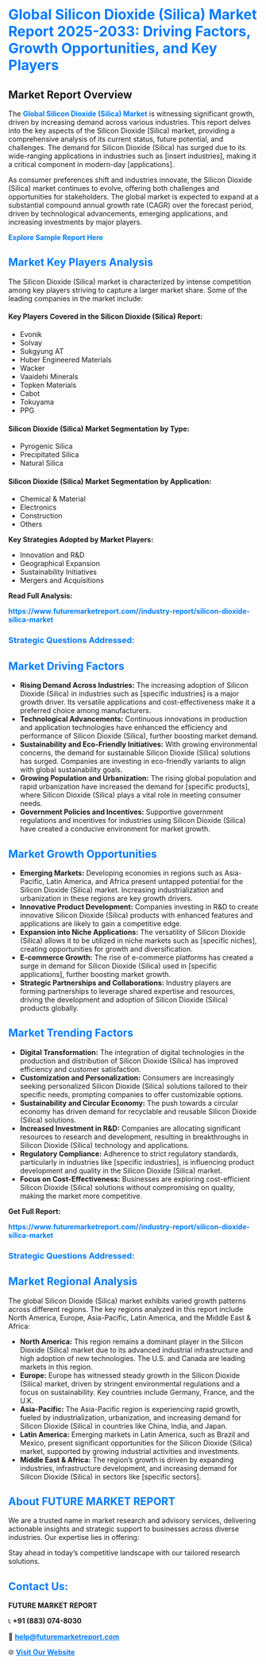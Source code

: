 <h1 style="color: #007BFF;">Global Silicon Dioxide (Silica) Market Report 2025-2033: Driving Factors, Growth Opportunities, and Key Players</h1>

<section id="overview">
<h2>Market Report Overview</h2>
<p>The <a href="https://www.futuremarketreport.com//industry-report/silicon-dioxide-silica-market" style="color: #007BFF; text-decoration: none;"><strong>Global Silicon Dioxide (Silica) Market</strong></a> is witnessing significant growth, driven by increasing demand across various industries. This report delves into the key aspects of the Silicon Dioxide (Silica) market, providing a comprehensive analysis of its current status, future potential, and challenges. The demand for Silicon Dioxide (Silica) has surged due to its wide-ranging applications in industries such as [insert industries], making it a critical component in modern-day [applications].</p>
<p>As consumer preferences shift and industries innovate, the Silicon Dioxide (Silica) market continues to evolve, offering both challenges and opportunities for stakeholders. The global market is expected to expand at a substantial compound annual growth rate (CAGR) over the forecast period, driven by technological advancements, emerging applications, and increasing investments by major players.</p>
</section>

<section id="overview">
<p><a href="https://www.futuremarketreport.com//request-sample/reportId=57711" style="color: #007BFF; text-decoration: none;"><strong>Explore Sample Report Here</strong></a></p>
</section>

<section id="key-players">
<h2 style="color: #007BFF;">Market Key Players Analysis</h2>
<p>The Silicon Dioxide (Silica) market is characterized by intense competition among key players striving to capture a larger market share. Some of the leading companies in the market include:</p>
<h4>Key Players Covered in the Silicon Dioxide (Silica) Report:</h4>
<ul><li>Evonik</li><li>Solvay</li><li>Sukgyung AT</li><li>Huber Engineered Materials</li><li>Wacker</li><li>Vaaidehi Minerals</li><li>Topken Materials</li><li>Cabot</li><li>Tokuyama</li><li>PPG</li></ul>
<h4>Silicon Dioxide (Silica) Market Segmentation by Type:</h4>
<ul><li>Pyrogenic Silica</li><li>Precipitated Silica</li><li>Natural Silica</li></ul>

<h4>Silicon Dioxide (Silica) Market Segmentation by Application:</h4>
<ul><li>Chemical &amp; Material</li><li>Electronics</li><li>Construction</li><li>Others</li></ul>
<p><strong>Key Strategies Adopted by Market Players:</strong></p>
<ul>
<li>Innovation and R&D</li>
<li>Geographical Expansion</li>
<li>Sustainability Initiatives</li>
<li>Mergers and Acquisitions</li>
</ul>
</section>

<section>
<p><strong>Read Full Analysis: </strong></p><a href="https://www.futuremarketreport.com//industry-report/silicon-dioxide-silica-market" style="color: #007BFF; text-decoration: none;"><strong>https://www.futuremarketreport.com//industry-report/silicon-dioxide-silica-market</strong></a>
<h3 style="color: #007BFF;">Strategic Questions Addressed:</h3>
</section>

<section id="driving-factors">
<h2 style="color: #007BFF;">Market Driving Factors</h2>
<ul>
<li><strong>Rising Demand Across Industries:</strong> The increasing adoption of Silicon Dioxide (Silica) in industries such as [specific industries] is a major growth driver. Its versatile applications and cost-effectiveness make it a preferred choice among manufacturers.</li>
<li><strong>Technological Advancements:</strong> Continuous innovations in production and application technologies have enhanced the efficiency and performance of Silicon Dioxide (Silica), further boosting market demand.</li>
<li><strong>Sustainability and Eco-Friendly Initiatives:</strong> With growing environmental concerns, the demand for sustainable Silicon Dioxide (Silica) solutions has surged. Companies are investing in eco-friendly variants to align with global sustainability goals.</li>
<li><strong>Growing Population and Urbanization:</strong> The rising global population and rapid urbanization have increased the demand for [specific products], where Silicon Dioxide (Silica) plays a vital role in meeting consumer needs.</li>
<li><strong>Government Policies and Incentives:</strong> Supportive government regulations and incentives for industries using Silicon Dioxide (Silica) have created a conducive environment for market growth.</li>
</ul>
</section>

<section id="growth-opportunities">
<h2 style="color: #007BFF;">Market Growth Opportunities</h2>
<ul>
<li><strong>Emerging Markets:</strong> Developing economies in regions such as Asia-Pacific, Latin America, and Africa present untapped potential for the Silicon Dioxide (Silica) market. Increasing industrialization and urbanization in these regions are key growth drivers.</li>
<li><strong>Innovative Product Development:</strong> Companies investing in R&D to create innovative Silicon Dioxide (Silica) products with enhanced features and applications are likely to gain a competitive edge.</li>
<li><strong>Expansion into Niche Applications:</strong> The versatility of Silicon Dioxide (Silica) allows it to be utilized in niche markets such as [specific niches], creating opportunities for growth and diversification.</li>
<li><strong>E-commerce Growth:</strong> The rise of e-commerce platforms has created a surge in demand for Silicon Dioxide (Silica) used in [specific applications], further boosting market growth.</li>
<li><strong>Strategic Partnerships and Collaborations:</strong> Industry players are forming partnerships to leverage shared expertise and resources, driving the development and adoption of Silicon Dioxide (Silica) products globally.</li>
</ul>
</section>

<section id="trending-factors">
<h2 style="color: #007BFF;">Market Trending Factors</h2>
<ul>
<li><strong>Digital Transformation:</strong> The integration of digital technologies in the production and distribution of Silicon Dioxide (Silica) has improved efficiency and customer satisfaction.</li>
<li><strong>Customization and Personalization:</strong> Consumers are increasingly seeking personalized Silicon Dioxide (Silica) solutions tailored to their specific needs, prompting companies to offer customizable options.</li>
<li><strong>Sustainability and Circular Economy:</strong> The push towards a circular economy has driven demand for recyclable and reusable Silicon Dioxide (Silica) solutions.</li>
<li><strong>Increased Investment in R&D:</strong> Companies are allocating significant resources to research and development, resulting in breakthroughs in Silicon Dioxide (Silica) technology and applications.</li>
<li><strong>Regulatory Compliance:</strong> Adherence to strict regulatory standards, particularly in industries like [specific industries], is influencing product development and quality in the Silicon Dioxide (Silica) market.</li>
<li><strong>Focus on Cost-Effectiveness:</strong> Businesses are exploring cost-efficient Silicon Dioxide (Silica) solutions without compromising on quality, making the market more competitive.</li>
</ul>
</section>

<section>
<p><strong>Get Full Report: </strong></p><a href="https://www.futuremarketreport.com//industry-report/silicon-dioxide-silica-market" style="color: #007BFF; text-decoration: none;"><strong>https://www.futuremarketreport.com//industry-report/silicon-dioxide-silica-market</strong></a>
<h3 style="color: #007BFF;">Strategic Questions Addressed:</h3>
</section>


<section id="regional-analysis">
<h2 style="color: #007BFF;">Market Regional Analysis</h2>
<p>The global Silicon Dioxide (Silica) market exhibits varied growth patterns across different regions. The key regions analyzed in this report include North America, Europe, Asia-Pacific, Latin America, and the Middle East & Africa:</p>
<ul>
<li><strong>North America:</strong> This region remains a dominant player in the Silicon Dioxide (Silica) market due to its advanced industrial infrastructure and high adoption of new technologies. The U.S. and Canada are leading markets in this region.</li>
<li><strong>Europe:</strong> Europe has witnessed steady growth in the Silicon Dioxide (Silica) market, driven by stringent environmental regulations and a focus on sustainability. Key countries include Germany, France, and the U.K.</li>
<li><strong>Asia-Pacific:</strong> The Asia-Pacific region is experiencing rapid growth, fueled by industrialization, urbanization, and increasing demand for Silicon Dioxide (Silica) in countries like China, India, and Japan.</li>
<li><strong>Latin America:</strong> Emerging markets in Latin America, such as Brazil and Mexico, present significant opportunities for the Silicon Dioxide (Silica) market, supported by growing industrial activities and investments.</li>
<li><strong>Middle East & Africa:</strong> The region’s growth is driven by expanding industries, infrastructure development, and increasing demand for Silicon Dioxide (Silica) in sectors like [specific sectors].</li>
</ul>
</section>

<footer>
<h2 style="color: #007BFF;">About FUTURE MARKET REPORT</h2>
<p>We are a trusted name in market research and advisory services, delivering actionable insights and strategic support to businesses across diverse industries. Our expertise lies in offering:</p>

<p>Stay ahead in today’s competitive landscape with our tailored research solutions.</p>

<h2 style="color: #007BFF;">Contact Us:</h2>
<p><strong>FUTURE MARKET REPORT</strong></p>
<p>📞 <strong>+91 (883) 074-8030</strong></p>
<p>📧 <strong><a href="mailto:help@futuremarketreport.com" style="color: #007BFF;">help@futuremarketreport.com</a></strong></p>
<p>🌐 <strong><a href="https://www.futuremarketreport.com/" style="color: #007BFF;">Visit Our Website</a></strong></p>
</footer>